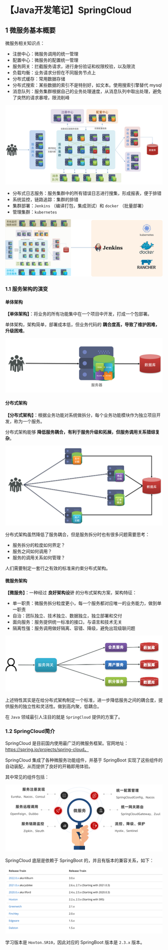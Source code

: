 # 【Java开发笔记】SpringCloud

## 1 微服务基本概要

微服务相关知识点：

- 注册中心：微服务调用的统一管理
- 配置中心：微服务的配置统一管理
- 服务网关：拦截服务请求，进行身份验证和权限校验，以及限流
- 负载均衡：业务请求分担在不同服务节点上
- 分布式缓存：常用数据存储
- 分布式搜索：某些数据的索引不是特别好，如文本。使用搜索引擎替代 mysql
- 消息队列：服务集群根据自己的业务处理速度，从消息队列中取出处理，避免了突然的请求暴增，限流削峰

![image-20230221201233194](./【Java开发】SpringCloud.assets/image-20230221201233194.png)

- 分布式日志服务：服务集群中的所有错误日志进行搜集，形成报表，便于排错
- 系统监控，链路追踪：集群的排错
- 集群部署：`Jenkins` （编译打包，集成测试）和 `docker` （批量部署）
- 管理集群：`kubernetes`

![image-20230221201328548](./【Java开发】SpringCloud.assets/image-20230221201328548.png)

### 1.1 服务架构的演变

#### 单体架构

**【单体架构】**：将业务的所有功能集中在一个项目中开发，打成一个包部署。

单体架构，架构简单，部署成本低，但业务代码的 **耦合度高，导致了维护困难，升级困难**。

<img src="./【Java开发】SpringCloud.assets/18f126.png" alt="image-20210713202807818" style="zoom: 67%;" />

#### 分布式架构

**【分布式架构】**：根据业务功能对系统做拆分，每个业务功能模块作为独立项目开发，称为一个服务。

分布式架构能够 **降低服务耦合，有利于服务升级和拓展，但服务调用关系错综复杂**。

<img src="./【Java开发】SpringCloud.assets/7h9w8q.png" alt="image-20210713203124797" style="zoom:67%;" />

分布式架构虽然降低了服务耦合，但是服务拆分时也有很多问题需要思考：

- 服务拆分的粒度如何界定？
- 服务之间如何调用？
- 服务的调用关系如何管理？

人们需要制定一套行之有效的标准来约束分布式架构。

#### 微服务架构

**【微服务】**：一种经过 **良好架构设计** 的分布式架构方案，架构特征：

- 单一职责：微服务拆分粒度更小，每一个服务都对应唯一的业务能力，做到单一职责
- 自治：团队独立、技术独立、数据独立，独立部署和交付
- 面向服务：服务提供统一标准的接口，与语言和技术无关
- 隔离性强：服务调用做好隔离、容错、降级，避免出现级联问题

<img src="./【Java开发】SpringCloud.assets/hrrd8a.png" alt="image-20210713203753373" style="zoom:67%;" />

上述特性其实是在给分布式架构制定一个标准，进一步降低服务之间的耦合度，提供服务的独立性和灵活性。做到高内聚，低耦合。

在 `Java` 领域最引人注目的就是 `SpringCloud` 提供的方案了。

### 1.2 SpringCloud简介

SpringCloud 是目前国内使用最广泛的微服务框架。官网地址：https://spring.io/projects/spring-cloud。

SpringCloud 集成了各种微服务功能组件，并基于 SpringBoot 实现了这些组件的自动装配，从而提供了良好的开箱即用体验。

其中常见的组件包括：

![image-20210713204155887](./【Java开发】SpringCloud.assets/17x6bi.png)

SpringCloud 底层是依赖于 SpringBoot 的，并且有版本的兼容关系，如下：

![image-20230221203538173](./【Java开发】SpringCloud.assets/image-20230221203538173.png)

学习版本是 `Hoxton.SR10`，因此对应的 SpringBoot 版本是 `2.3.x` 版本。











































